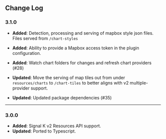 ## Change Log

### 3.1.0

- **Added**: Detection, processing and serving of mapbox style json files. Files served from `/chart-styles` 

- **Added**: Ability to provide a Mapbox access token in the plugin configuration. 

- **Added**: Watch chart folders for changes and refresh chart providers (#28) 

- **Updated**: Move the serving of map tiles out from under `resources/charts` to `/chart-tiles` to better aligns with v2 multiple-provider support.

- **Updated**: Updated package dependencies (#35)

---

### 3.0.0

- **Added**: Signal K v2 Resources API support.
- **Updated**: Ported to Typescript.